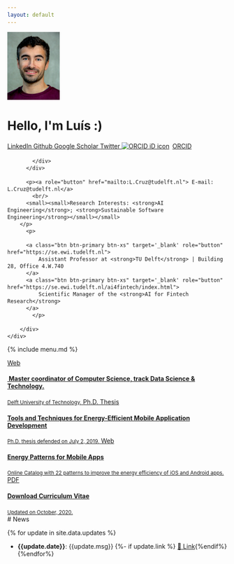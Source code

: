 ```yaml
---
layout: default
---
```


<div id='jumbotron' class="jumbotron">
		<div class='container'>
	      <div class="media">
	      <img class="media-object pull-left" width="120px" src="img/profile2.jpg"/>
	      <div class="media-body"><h1 class="">Hello, I'm Luís :)</h1>
			  <a class="btn btn-default btn-xs" target='_blank' role="button" href="https://www.linkedin.com/in/luismirandacruz">
				  <ion-icon name="logo-linkedin"></ion-icon> LinkedIn
			  </a>
		      <a class="btn btn-default btn-xs" target='_blank' role="button" href="http://github.com/luiscruz">
				  <ion-icon name="logo-github"></ion-icon> Github
			  </a>
		      <a class="btn btn-default btn-xs" target='_blank' role="button" href="https://scholar.google.com/citations?user=O13oaH0AAAAJ&hl=en">
				  <ion-icon name="logo-google"></ion-icon> Google Scholar
			  </a>
		      <a class="btn btn-default btn-xs" target='_blank' role="button" href="https://twitter.com/luismcruz">
                  <ion-icon name="logo-twitter"></ion-icon> Twitter
              </a>
		      <a class="btn btn-default btn-xs" target='_blank' rel="noopener noreferrer" role="button" href="https://orcid.org/0000-0002-1615-355X">
                  <img src="https://orcid.org/sites/default/files/images/orcid_16x16.png" style="width:1em;margin-right:.5em;margin-bottom:.2em;" alt="ORCID iD icon"><big></big>ORCID
              </a>
              <!-- <a class="btn btn-default btn-xs" target='_blank' role="button" href="http://calendly.com/luiscruz">
                  <big><i class='ion-clock'></i></big>&nbsp; Schedule a meeting
              </a> -->


	        </div>
	      </div>

  	      <p><a role="button" href="mailto:L.Cruz@tudelft.nl"> E-mail: L.Cruz@tudelft.nl</a>
            <br/>
          <small><small>Research Interests: <strong>AI Engineering</strong>; <strong>Sustainable Software Engineering</strong></small></small>
        </p>
  		  <p>
          
	      <a class="btn btn-primary btn-xs" target='_blank' role="button" href="https://se.ewi.tudelft.nl">
			  Assistant Professor at <strong>TU Delft</strong> | Building 28, Office 4.W.740
		  </a>
	      <a class="btn btn-primary btn-xs" target='_blank' role="button" href="https://se.ewi.tudelft.nl/ai4fintech/index.html">
			  Scientific Manager of the <strong>AI for Fintech Research</strong>
		  </a>
			</p>

		</div>
    </div>

{% include menu.md %}

<div class="container" >
      <div class="list-group">
        <a href="https://www.tudelft.nl/onderwijs/opleidingen/masters/cs/msc-computer-science/the-data-science-technology-track" target="_blank" class="list-group-item ">
          <span class="badge">Web</span>
                <h4 class="list-group-item-heading"><ion-icon name="school-outline"></ion-icon>&nbsp;Master coordinator of Computer Science, track Data Science & Technology.</h4>
                <small class="list-group-item-text">Delft University of Technology.</small>
        </a>
        <a href="https://luiscruz.github.io/papers/cruz2019tools.pdf" target="_blank" class="list-group-item ">
          <span class="badge">Ph.D. Thesis</span>
                <h4 class="list-group-item-heading"><ion-icon name="leaf-outline"></ion-icon>Tools and Techniques for Energy-Efficient Mobile Application Development</h4>
                <small class="list-group-item-text">Ph.D. thesis defended on July 2, 2019.</small>
        </a>
        <a href="https://tqrg.github.io/energy-patterns/" target="_blank" class="list-group-item ">
          <span class="badge">Web</span>
                <h4 class="list-group-item-heading"><ion-icon name="leaf-outline"></ion-icon> Energy Patterns for Mobile Apps</h4>
                <small class="list-group-item-text">Online Catalog with 22 patterns to improve the energy efficiency of iOS and Android apps.</small>
        </a>
        <a href="cv/cvLuisCruz.pdf" target="_blank" class="list-group-item list-group-item-info">
          <span class="badge">PDF</span>
                <h4 class="list-group-item-heading">Download Curriculum Vitae</h4>
                <small class="list-group-item-text">Updated on October, 2020.</small>
        </a>
      </div>


</div>
<div class="container" markdown="block">
# News

{% for update in site.data.updates %}
- **{{update.date}}**: {{update.msg}}
{%- if update.link %} [🔗 Link]({{update.link}}){%endif%}
{%endfor%}
</div>

<br/>

<!-- jQuery (necessary for Bootstrap's JavaScript plugins) -->
<!-- <script src="https://code.jquery.com/jquery.js"></script> -->

<!-- Include all compiled plugins (below), or include individual files as needed -->
<script src="https://cdn.jsdelivr.net/npm/bootstrap@3.3.7/dist/js/bootstrap.min.js" integrity="sha384-Tc5IQib027qvyjSMfHjOMaLkfuWVxZxUPnCJA7l2mCWNIpG9mGCD8wGNIcPD7Txa" crossorigin="anonymous"></script>
<script type="module" src="https://unpkg.com/ionicons@5.5.2/dist/ionicons/ionicons.esm.js"></script>
<script nomodule src="https://unpkg.com/ionicons@5.5.2/dist/ionicons/ionicons.js"></script>

